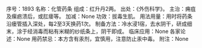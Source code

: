 序号：1893
名称：化管药条
组成：红升丹2两。
出处：《外伤科学》。
主治：痈疽及瘰疬溃后，或肛瘘等。
加减：None
功效：拔毒生肌。
用法用量：用时将药条沿瘘管插入深处，每2至3天换药1次。
制备方法：冷水浸1宿，去水阴干，研成细末，涂于经消毒而粘有米糊的纱纸条上，阴干即成。
临床应用：None
各家论述：None
用药禁忌：本方含有汞剂，宜慎用，注意防止汞中毒。
附注：None
